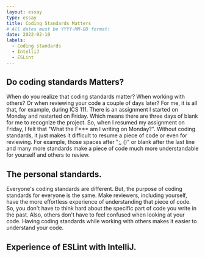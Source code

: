 ```yaml
---
layout: essay
type: essay
title: Coding Standards Matters
# All dates must be YYYY-MM-DD format!
date: 2022-02-10
labels:
  - Coding standards
  - IntelliJ
  - ESLint
---
```


## Do coding standards Matters? 

When do you realize that coding standards matter? When working with others? Or when reviewing your code a couple of days later? For me, it is all that, for example, during ICS 111. There is an assignment I started on Monday and restarted on Friday. Which means there are three days of blank for me to recognize the project. So, when I resumed my assignment on Friday, I felt that "What the F*** am I writing on Monday?". Without coding standards, it just makes it difficult to resume a piece of code or even for reviewing. For example, those spaces after ";, ()" or blank after the last line and many more standards make a piece of code much more understandable for yourself and others to review. 

## The personal standards. 

Everyone's coding standards are different. But, the purpose of coding standards for everyone is the same. Make reviewers, including yourself, have the more effortless experience of understanding that piece of code. So, you don't have to think hard about the specific part of code you write in the past. Also, others don't have to feel confused when looking at your code. Having coding standards while working with others makes it easier to understand your code. 

## Experience of ESLint with IntelliJ.

